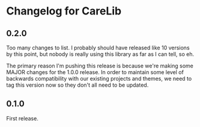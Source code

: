 # Changelog for CareLib

## 0.2.0

Too many changes to list. I probably should have released like 10 versions by this point, but nobody is really using this library as far as I can tell, so eh.

The primary reason I'm pushing this release is because we're making some MAJOR changes for the 1.0.0 release. In order to maintain some level of backwards compatibility with our existing projects and themes, we need to tag this version now so they don't all need to be updated.

## 0.1.0

First release.
